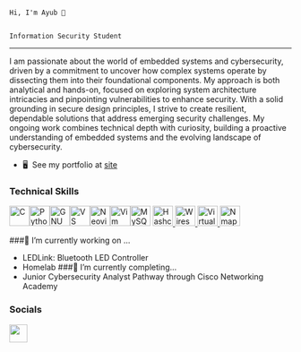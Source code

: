                                                                                                     Hi, I'm Ayub 👋

                                                                                               Information Security Student
***

I am passionate about the world of embedded systems and cybersecurity, driven by a commitment to uncover how complex systems operate by dissecting them into their foundational components. My approach is both analytical and hands-on, focused on exploring system architecture intricacies and pinpointing vulnerabilities to enhance security. With a solid grounding in secure design principles, I strive to create resilient, dependable solutions that address emerging security challenges. My ongoing work combines technical depth with curiosity, building a proactive understanding of embedded systems and the evolving landscape of cybersecurity.

* 🖥️  See my portfolio at [site](http://https://codeseeker1.github.io/Portfolio-Website/)

### Technical Skills

<p align="left">
<a href="https://docs.microsoft.com/en-us/cpp/?view=msvc-170" target="_blank" rel="noreferrer"><img src="https://raw.githubusercontent.com/danielcranney/readme-generator/main/public/icons/skills/c-colored.svg" width="36" height="36" alt="C" /></a><a href="https://www.python.org/" target="_blank" rel="noreferrer"><img src="https://raw.githubusercontent.com/danielcranney/readme-generator/main/public/icons/skills/python-colored.svg" width="36" height="36" alt="Python" /></a><a href="https://www.gnu.org/software/bash/" target="_blank" rel="noreferrer"><img src="https://raw.githubusercontent.com/danielcranney/readme-generator/main/public/icons/skills/gnubash.svg" width="36" height="36" alt="GNU Bash" /></a><a href="https://code.visualstudio.com/" target="_blank" rel="noreferrer"><img src="https://raw.githubusercontent.com/danielcranney/readme-generator/main/public/icons/skills/visualstudiocode.svg" width="36" height="36" alt="VS Code" /></a><a href="https://neovim.io/" target="_blank" rel="noreferrer"><img src="https://raw.githubusercontent.com/danielcranney/readme-generator/main/public/icons/skills/neovim.svg" width="36" height="36" alt="Neovim" /></a><a href="https://www.vim.org/" target="_blank" rel="noreferrer"><img src="https://raw.githubusercontent.com/danielcranney/readme-generator/main/public/icons/skills/vim.svg" width="36" height="36" alt="Vim" /></a><a href="https://www.mysql.com/" target="_blank" rel="noreferrer"><img src="https://raw.githubusercontent.com/danielcranney/readme-generator/main/public/icons/skills/mysql-colored.svg" width="36" height="36" alt="MySQL" /></a>
<a href="https://hashcat.net/" target="_blank" rel="noreferrer">
    <img src="https://raw.githubusercontent.com/ayushsharma82/awesome-badges/master/badges/hashcat.svg" width="36" height="36" alt="Hashcat" />
</a>
<a href="https://www.wireshark.org/" target="_blank" rel="noreferrer">
    <img src="https://raw.githubusercontent.com/ayushsharma82/awesome-badges/master/badges/wireshark.svg" width="36" height="36" alt="Wireshark" />
</a>
<a href="https://www.virtualbox.org/" target="_blank" rel="noreferrer">
    <img src="https://raw.githubusercontent.com/ayushsharma82/awesome-badges/master/badges/virtualbox.svg" width="36" height="36" alt="VirtualBox" />
</a>
<a href="https://nmap.org/" target="_blank" rel="noreferrer">
    <img src="https://raw.githubusercontent.com/ayushsharma82/awesome-badges/master/badges/nmap.svg" width="36" height="36" alt="Nmap" />
</a>

</p>

###🔭 I’m currently working on ...
  - LEDLink: Bluetooth LED Controller
  - Homelab
###📝 I’m currently completing...
  -  Junior Cybersecurity Analyst Pathway through Cisco Networking Academy

### Socials

<p align="left"> <a href="https://www.linkedin.com/in/https://www.linkedin.com/in/ayubmhaji/" target="_blank" rel="noreferrer"> <picture> <source media="(prefers-color-scheme: dark)" srcset="https://raw.githubusercontent.com/danielcranney/readme-generator/main/public/icons/socials/linkedin-dark.svg" /> <source media="(prefers-color-scheme: light)" srcset="https://raw.githubusercontent.com/danielcranney/readme-generator/main/public/icons/socials/linkedin.svg" /> <img src="https://raw.githubusercontent.com/danielcranney/readme-generator/main/public/icons/socials/linkedin.svg" width="32" height="32" /> </picture> </a></p>

<!--


-->
